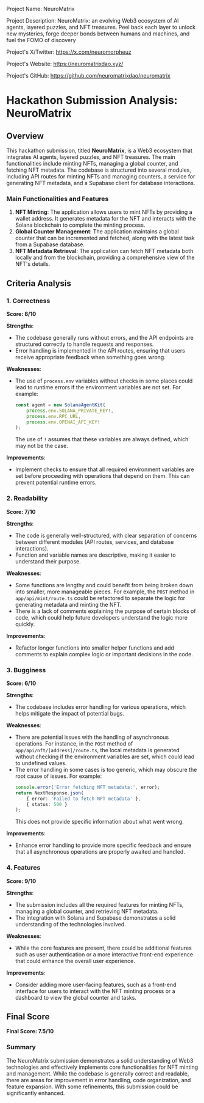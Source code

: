 
Project Name: NeuroMatrix


Project Description: NeuroMatrix: an evolving Web3 ecosystem of AI agents, layered puzzles, and NFT treasures. Peel back each layer to unlock new mysteries, forge deeper bonds between humans and machines, and fuel the FOMO of discovery


Project's X/Twitter: https://x.com/neuromorpheuz


Project's Website: https://neuromatrixdao.xyz/


Project's GitHub: https://github.com/neuromatrixdao/neuromatrix






# Hackathon Submission Analysis: NeuroMatrix

## Overview
This hackathon submission, titled **NeuroMatrix**, is a Web3 ecosystem that integrates AI agents, layered puzzles, and NFT treasures. The main functionalities include minting NFTs, managing a global counter, and fetching NFT metadata. The codebase is structured into several modules, including API routes for minting NFTs and managing counters, a service for generating NFT metadata, and a Supabase client for database interactions.

### Main Functionalities and Features
1. **NFT Minting**: The application allows users to mint NFTs by providing a wallet address. It generates metadata for the NFT and interacts with the Solana blockchain to complete the minting process.
2. **Global Counter Management**: The application maintains a global counter that can be incremented and fetched, along with the latest task from a Supabase database.
3. **NFT Metadata Retrieval**: The application can fetch NFT metadata both locally and from the blockchain, providing a comprehensive view of the NFT's details.

## Criteria Analysis

### 1. Correctness
**Score: 8/10**

**Strengths**:
- The codebase generally runs without errors, and the API endpoints are structured correctly to handle requests and responses.
- Error handling is implemented in the API routes, ensuring that users receive appropriate feedback when something goes wrong.

**Weaknesses**:
- The use of `process.env` variables without checks in some places could lead to runtime errors if the environment variables are not set. For example:
  ```typescript
  const agent = new SolanaAgentKit(
      process.env.SOLANA_PRIVATE_KEY!, 
      process.env.RPC_URL, 
      process.env.OPENAI_API_KEY!
  );
  ```
  The use of `!` assumes that these variables are always defined, which may not be the case.

**Improvements**:
- Implement checks to ensure that all required environment variables are set before proceeding with operations that depend on them. This can prevent potential runtime errors.

### 2. Readability
**Score: 7/10**

**Strengths**:
- The code is generally well-structured, with clear separation of concerns between different modules (API routes, services, and database interactions).
- Function and variable names are descriptive, making it easier to understand their purpose.

**Weaknesses**:
- Some functions are lengthy and could benefit from being broken down into smaller, more manageable pieces. For example, the `POST` method in `app/api/mint/route.ts` could be refactored to separate the logic for generating metadata and minting the NFT.
- There is a lack of comments explaining the purpose of certain blocks of code, which could help future developers understand the logic more quickly.

**Improvements**:
- Refactor longer functions into smaller helper functions and add comments to explain complex logic or important decisions in the code.

### 3. Bugginess
**Score: 6/10**

**Strengths**:
- The codebase includes error handling for various operations, which helps mitigate the impact of potential bugs.

**Weaknesses**:
- There are potential issues with the handling of asynchronous operations. For instance, in the `POST` method of `app/api/nft/[address]/route.ts`, the local metadata is generated without checking if the environment variables are set, which could lead to undefined values.
- The error handling in some cases is too generic, which may obscure the root cause of issues. For example:
  ```typescript
  console.error('Error fetching NFT metadata:', error);
  return NextResponse.json(
      { error: 'Failed to fetch NFT metadata' },
      { status: 500 }
  );
  ```
  This does not provide specific information about what went wrong.

**Improvements**:
- Enhance error handling to provide more specific feedback and ensure that all asynchronous operations are properly awaited and handled.

### 4. Features
**Score: 9/10**

**Strengths**:
- The submission includes all the required features for minting NFTs, managing a global counter, and retrieving NFT metadata.
- The integration with Solana and Supabase demonstrates a solid understanding of the technologies involved.

**Weaknesses**:
- While the core features are present, there could be additional features such as user authentication or a more interactive front-end experience that could enhance the overall user experience.

**Improvements**:
- Consider adding more user-facing features, such as a front-end interface for users to interact with the NFT minting process or a dashboard to view the global counter and tasks.

## Final Score
**Final Score: 7.5/10**

### Summary
The NeuroMatrix submission demonstrates a solid understanding of Web3 technologies and effectively implements core functionalities for NFT minting and management. While the codebase is generally correct and readable, there are areas for improvement in error handling, code organization, and feature expansion. With some refinements, this submission could be significantly enhanced.